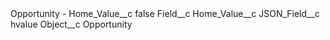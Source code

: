 <?xml version="1.0" encoding="UTF-8"?>
<CustomMetadata xmlns="http://soap.sforce.com/2006/04/metadata" xmlns:xsi="http://www.w3.org/2001/XMLSchema-instance" xmlns:xsd="http://www.w3.org/2001/XMLSchema">
    <label>Opportunity - Home_Value__c</label>
    <protected>false</protected>
    <values>
        <field>Field__c</field>
        <value xsi:type="xsd:string">Home_Value__c</value>
    </values>
    <values>
        <field>JSON_Field__c</field>
        <value xsi:type="xsd:string">hvalue</value>
    </values>
    <values>
        <field>Object__c</field>
        <value xsi:type="xsd:string">Opportunity</value>
    </values>
</CustomMetadata>
